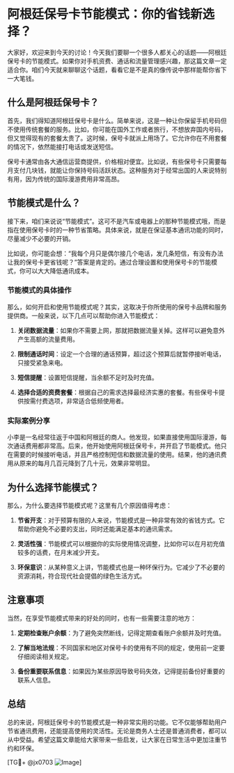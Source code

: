 # 阿根廷保号卡节能模式：你的省钱新选择？

大家好，欢迎来到今天的讨论！今天我们要聊一个很多人都关心的话题——阿根廷保号卡的节能模式。如果你对手机资费、通话和流量管理感兴趣，那这篇文章一定适合你。咱们今天就来聊聊这个话题，看看它是不是真的像传说中那样能帮你省下一大笔钱。

## 什么是阿根廷保号卡？

首先，我们得知道阿根廷保号卡是什么。简单来说，这是一种让你保留手机号码但不使用传统套餐的服务。比如，你可能在国外工作或者旅行，不想放弃国内号码，但又觉得现有的套餐太贵了。这时候，保号卡就派上用场了。它允许你在不用套餐的情况下，依然能接打电话或发送短信。

保号卡通常由各大通信运营商提供，价格相对便宜。比如说，有些保号卡只需要每月支付几块钱，就能让你保持号码活跃状态。这种服务对于经常出国的人来说特别有用，因为传统的国际漫游费用非常高昂。

## 节能模式是什么？

接下来，咱们来说说“节能模式”。这可不是汽车或电器上的那种节能模式哦，而是指在使用保号卡时的一种节省策略。具体来说，就是在保证基本通讯功能的同时，尽量减少不必要的开销。

比如说，你可能会想：“我每个月只是偶尔接几个电话，发几条短信，有没有办法让我的保号卡更省钱呢？”答案是肯定的。通过合理设置和使用保号卡的节能模式，你可以大大降低通讯成本。

### 节能模式的具体操作

那么，如何开启和使用节能模式呢？其实，这取决于你所使用的保号卡品牌和服务提供商。一般来说，以下几点可以帮助你进入节能模式：

1. **关闭数据流量**：如果你不需要上网，那就把数据流量关掉。这样可以避免意外产生高额的流量费用。
   
2. **限制通话时间**：设定一个合理的通话预算，超过这个预算后就暂停接听电话，只接受紧急来电。

3. **短信提醒**：设置短信提醒，当余额不足时及时充值。

4. **选择合适的资费套餐**：根据自己的需求选择最经济实惠的套餐。有些保号卡提供按需付费选项，非常适合低频使用者。

### 实际案例分享

小李是一名经常往返于中国和阿根廷的商人。他发现，如果直接使用国际漫游，每次通话费用都非常高。后来，他开始使用阿根廷保号卡，并开启了节能模式。他只在需要的时候接听电话，并且严格控制短信和数据流量的使用。结果，他的通讯费用从原来的每月几百元降到了几十元，效果非常明显。

## 为什么选择节能模式？

那么，为什么要选择节能模式呢？这里有几个原因值得考虑：

1. **节省开支**：对于预算有限的人来说，节能模式是一种非常有效的省钱方式。它帮助你避免不必要的支出，同时还能满足基本的通讯需求。

2. **灵活性强**：节能模式可以根据你的实际使用情况调整，比如你可以在月初充值较多的话费，在月末减少开支。

3. **环保意识**：从某种意义上讲，节能模式也是一种环保行为。它减少了不必要的资源消耗，符合现代社会提倡的绿色生活方式。

## 注意事项

当然，在享受节能模式带来的好处的同时，也有一些需要注意的地方：

1. **定期检查账户余额**：为了避免突然断线，记得定期查看账户余额并及时充值。

2. **了解当地法规**：不同国家和地区对保号卡的使用有不同的规定，使用前一定要仔细阅读相关规定。

3. **备份重要联系信息**：如果因为某些原因导致号码失效，记得提前备份好重要的联系人信息。

## 总结

总的来说，阿根廷保号卡的节能模式是一种非常实用的功能。它不仅能够帮助用户节省通讯费用，还能提高使用的灵活性。无论是商务人士还是普通消费者，都可以从中受益。希望这篇文章能给大家带来一些启发，让大家在日常生活中更加注重节约和环保。

[TG💪+ @jx0703 ![Image](https://github.com/user-attachments/assets/dbca1d08-cadb-493c-b0ec-ad6f7a83f270)]